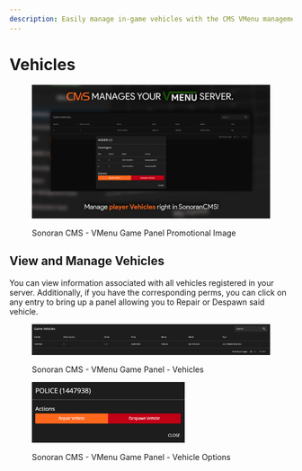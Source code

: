 ```yaml
---
description: Easily manage in-game vehicles with the CMS VMenu management panel!
---
```


# Vehicles

<figure><img src="../../../.gitbook/assets/VMenuPromo05 (1).png" alt=""><figcaption><p>Sonoran CMS - VMenu Game Panel Promotional Image</p></figcaption></figure>

## View and Manage Vehicles

You can view information associated with all vehicles registered in your server. Additionally, if you have the corresponding perms, you can click on any entry to bring up a panel allowing you to Repair or Despawn said vehicle.

<figure><img src="../../../.gitbook/assets/CMS_VMenuVehicles.png" alt=""><figcaption><p>Sonoran CMS - VMenu Game Panel - Vehicles</p></figcaption></figure>

<figure><img src="../../../.gitbook/assets/CMS_VMenuVehiclesClicked.png" alt="" width="272"><figcaption><p>Sonoran CMS - VMenu Game Panel - Vehicle Options</p></figcaption></figure>

